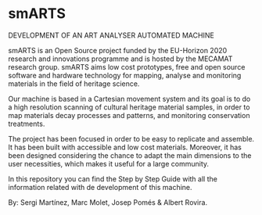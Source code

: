 # smARTS
DEVELOPMENT OF AN ART ANALYSER AUTOMATED MACHINE 

smARTS is an Open Source project funded by the EU-Horizon 2020 research and innovations programme and is hosted by the MECAMAT research group. smARTS aims low cost prototypes, free and open source software and hardware technology for mapping, analyse and monitoring materials in the field of heritage science.

Our machine is based in a Cartesian movement system and its goal is to do a high resolution scanning of cultural heritage material samples, in order to map materials decay processes and patterns, and monitoring conservation treatments.

The project has been focused in order to be easy to replicate and assemble. It has been built with accessible and low cost materials. Moreover, it has been designed considering the chance to adapt the main dimensions to the user necessities, which makes it useful for a large community.

In this repository you can find the Step by Step Guide with all the information related with de development of this machine.

By: Sergi Martínez, Marc Molet, Josep Pomés & Albert Rovira.
